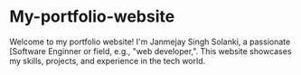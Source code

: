 # My-portfolio-website
Welcome to my portfolio website! I'm Janmejay Singh Solanki, a passionate [Software Enginner or field, e.g., "web developer,". This website showcases my skills, projects, and experience in the tech world.

